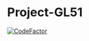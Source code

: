 # Project-GL51
[![CodeFactor](https://www.codefactor.io/repository/github/yannponcet/project-gl51/badge)](https://www.codefactor.io/repository/github/yannponcet/project-gl51)
